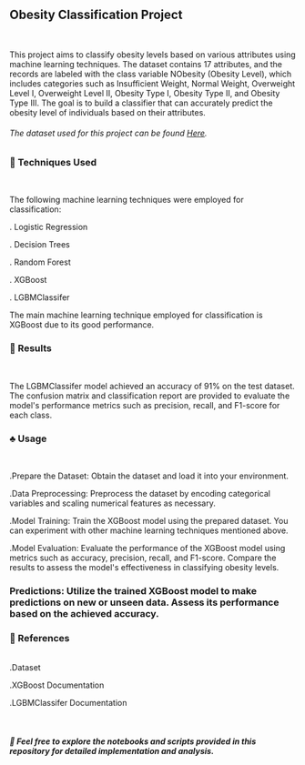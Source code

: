 ## Obesity Classification Project
<br>

 This project aims to classify obesity levels based on various attributes using machine learning techniques.
 The dataset contains 17 attributes, and the records are labeled with the class variable NObesity (Obesity Level),
 which includes categories such as Insufficient Weight, Normal Weight, Overweight Level I, Overweight Level II, Obesity Type I, Obesity Type II, and Obesity Type III. 
 The goal is to build a classifier that can accurately predict the obesity level of individuals based on their attributes.

 ###### The dataset used for this project can be found <a href="https://www.kaggle.com/competitions/playground-series-s4e2/data">Here</a>.

### 📝 Techniques Used
<br>

The following machine learning techniques were employed for classification:

. Logistic Regression

. Decision Trees

. Random Forest

. XGBoost

. LGBMClassifer

The main machine learning technique employed for classification is XGBoost due to its good performance.

### 🧠 Results
<br>

The LGBMClassifer model achieved an accuracy of 91% on the test dataset. 
The confusion matrix and classification report are provided to evaluate the model's performance metrics such as precision, recall, and F1-score for each class.

### ♣️ Usage

<br>

.Prepare the Dataset: Obtain the dataset and load it into your environment.

.Data Preprocessing: Preprocess the dataset by encoding categorical variables and scaling numerical features as necessary.

.Model Training: Train the XGBoost model using the prepared dataset. You can experiment with other machine learning techniques mentioned above.

.Model Evaluation: Evaluate the performance of the XGBoost model using metrics such as accuracy, precision, recall, and F1-score. Compare the results to assess the model's effectiveness in classifying obesity levels.

### Predictions: Utilize the trained XGBoost model to make predictions on new or unseen data. Assess its performance based on the achieved accuracy.

### 🙋 References
<br>
.Dataset

.XGBoost Documentation

.LGBMClassifer Documentation

<br>

##### 🤝 Feel free to explore the notebooks and scripts provided in this repository for detailed implementation and analysis.

